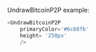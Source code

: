UndrawBitcoinP2P example:
```js 
<UndrawBitcoinP2P
    primaryColor='#6c68fb'
    height= '250px'
    />
```